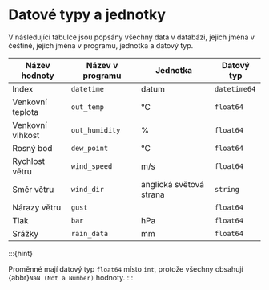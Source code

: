# Datové typy a jednotky

V následující tabulce jsou popsány všechny data v databázi, jejich jména v češtině, jejich jména v programu, jednotka a
datový typ.

| Název hodnoty    | Název v programu | Jednotka                | Datový typ   |
|------------------|------------------|-------------------------|--------------|
| Index            | `datetime`       | datum                   | `datetime64` |
| Venkovní teplota | `out_temp`       | °C                      | `float64`    |
| Venkovní vlhkost | `out_humidity`   | %                       | `float64`    |
| Rosný bod        | `dew_point`      | °C                      | `float64`    |
| Rychlost větru   | `wind_speed`     | m/s                     | `float64`    |
| Směr větru       | `wind_dir`       | anglická světová strana | `string`     |
| Nárazy větru     | `gust`           |                         | `float64`    |
| Tlak             | `bar`            | hPa                     | `float64`    |
| Srážky           | `rain_data`      | mm                      | `float64`    |

:::{hint}

Proměnné mají datový typ `float64` místo `int`, protože všechny obsahují {abbr}`NaN (Not a Number)` hodnoty.
:::
